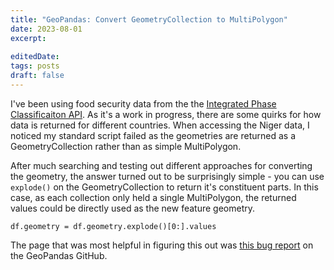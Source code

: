 ```yaml
---
title: "GeoPandas: Convert GeometryCollection to MultiPolygon"
date: 2023-08-01
excerpt: 
 
editedDate:
tags: posts
draft: false
---
```

I've been using food security data from the the [Integrated Phase Classificaiton API](https://www.ipcinfo.org/). As it's a work in progress, there are some quirks for how data is returned for different countries. When accessing the Niger data, I noticed my standard script failed as the geometries are returned as a GeometryCollection rather than as simple MultiPolygon. 

After much searching and testing out different approaches for converting the geometry, the answer turned out to be surprisingly simple - you can use `explode()` on the GeometryCollection to return it's constituent parts. In this case, as each collection only held a single MultiPolygon, the returned values could be directly used as the new feature geometry. 

`df.geometry = df.geometry.explode()[0:].values`

The page that was most helpful in figuring this out was [this bug report](https://github.com/geopandas/geopandas/issues/1665) on the GeoPandas GitHub.
